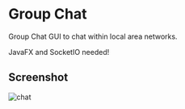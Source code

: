 # Group Chat

Group Chat GUI to chat within local area networks.

JavaFX and SocketIO needed!


## Screenshot
![chat](https://user-images.githubusercontent.com/92889691/143765412-a51be4b1-f070-4d50-bddd-88b237610263.png)
